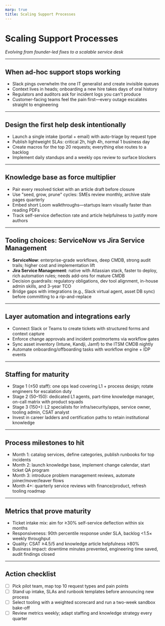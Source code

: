 ```yaml
---
marp: true
title: Scaling Support Processes
---
```


# Scaling Support Processes
*Evolving from founder-led fixes to a scalable service desk*

---

## When ad-hoc support stops working
- Slack pings overwhelm the one IT generalist and create invisible queues
- Context lives in heads; onboarding a new hire takes days of oral history
- Regulators and auditors ask for incident logs you can't produce
- Customer-facing teams feel the pain first—every outage escalates straight to engineering

---

## Design the first help desk intentionally
- Launch a single intake (portal + email) with auto-triage by request type
- Publish lightweight SLAs: critical 2h, high 4h, normal 1 business day
- Create macros for the top 20 requests; everything else routes to a backlog
- Implement daily standups and a weekly ops review to surface blockers

---

## Knowledge base as force multiplier
- Pair every resolved ticket with an article draft before closure
- Use "seed, grow, prune" cycles: SMEs review monthly, archive stale pages quarterly
- Embed short Loom walkthroughs—startups learn visually faster than reading PDFs
- Track self-service deflection rate and article helpfulness to justify more authors

---

## Tooling choices: ServiceNow vs Jira Service Management
- **ServiceNow**: enterprise-grade workflows, deep CMDB, strong audit trails; higher cost and implementation lift
- **Jira Service Management**: native with Atlassian stack, faster to deploy, rich automation rules; needs add-ons for mature CMDB
- Decision guardrails: regulatory obligations, dev tool alignment, in-house admin skills, and 3-year TCO
- Bridge gaps with integrations (e.g., Slack virtual agent, asset DB sync) before committing to a rip-and-replace

---

## Layer automation and integrations early
- Connect Slack or Teams to create tickets with structured forms and context capture
- Enforce change approvals and incident postmortems via workflow gates
- Sync asset inventory (Intune, Kandji, Jamf) to the ITSM CMDB nightly
- Automate onboarding/offboarding tasks with workflow engine + IDP events

---

## Staffing for maturity
- Stage 1 (≤50 staff): one ops lead covering L1 + process design; rotate engineers for escalation duty
- Stage 2 (50–150): dedicated L1 agents, part-time knowledge manager, on-call matrix with product squads
- Stage 3 (150+): L2 specialists for infra/security/apps, service owner, tooling admin, CSAT analyst
- Invest in career ladders and certification paths to retain institutional knowledge

---

## Process milestones to hit
- Month 1: catalog services, define categories, publish runbooks for top incidents
- Month 2: launch knowledge base, implement change calendar, start ticket QA program
- Month 3: introduce problem management reviews, automate joiner/mover/leaver flows
- Month 4+: quarterly service reviews with finance/product, refresh tooling roadmap

---

## Metrics that prove maturity
- Ticket intake mix: aim for ≥30% self-service deflection within six months
- Responsiveness: 90th percentile response under SLA, backlog <1.5× weekly throughput
- Quality: CSAT ≥4.5/5 and knowledge article helpfulness ≥80%
- Business impact: downtime minutes prevented, engineering time saved, audit findings closed

---

## Action checklist
- [ ] Pick pilot team, map top 10 request types and pain points
- [ ] Stand up intake, SLAs and runbook templates before announcing new process
- [ ] Select tooling with a weighted scorecard and run a two-week sandbox bake-off
- [ ] Review metrics weekly; adapt staffing and knowledge strategy every quarter
